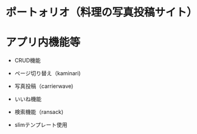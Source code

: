 # ポートォリオ（料理の写真投稿サイト）


# アプリ内機能等

* CRUD機能

* ページ切り替え（kaminari)

* 写真投稿（carrierwave)

* いいね機能

* 検索機能（ransack)

* slimテンプレート使用

